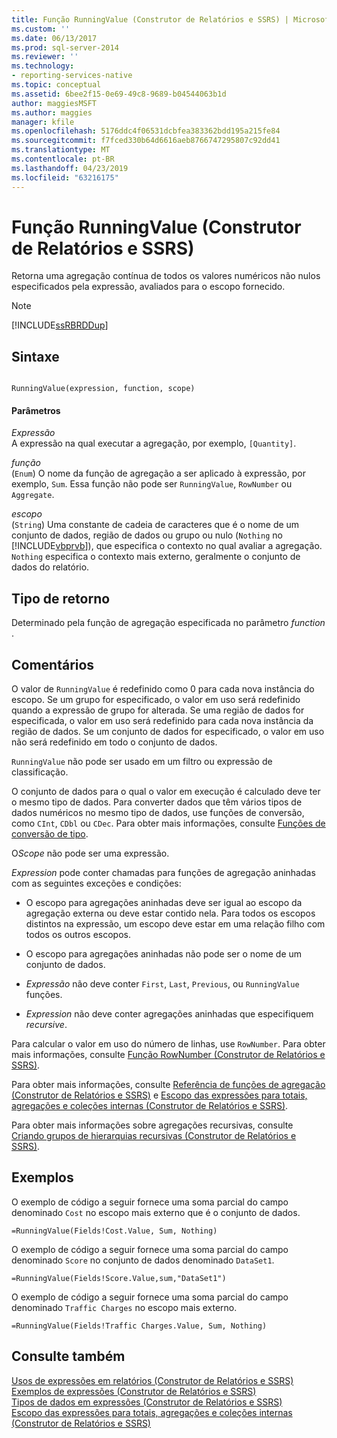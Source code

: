 ```yaml
---
title: Função RunningValue (Construtor de Relatórios e SSRS) | Microsoft Docs
ms.custom: ''
ms.date: 06/13/2017
ms.prod: sql-server-2014
ms.reviewer: ''
ms.technology:
- reporting-services-native
ms.topic: conceptual
ms.assetid: 6bee2f15-0e69-49c8-9689-b04544063b1d
author: maggiesMSFT
ms.author: maggies
manager: kfile
ms.openlocfilehash: 5176ddc4f06531dcbfea383362bdd195a215fe84
ms.sourcegitcommit: f7fced330b64d6616aeb8766747295807c92dd41
ms.translationtype: MT
ms.contentlocale: pt-BR
ms.lasthandoff: 04/23/2019
ms.locfileid: "63216175"
---
```

# <a name="runningvalue-function-report-builder-and-ssrs"></a>Função RunningValue (Construtor de Relatórios e SSRS)
  Retorna uma agregação contínua de todos os valores numéricos não nulos especificados pela expressão, avaliados para o escopo fornecido.  
  
> [!NOTE]  
>  [!INCLUDE[ssRBRDDup](../../includes/ssrbrddup-md.md)]  
  
## <a name="syntax"></a>Sintaxe  
  
```  
  
RunningValue(expression, function, scope)  
```  
  
#### <a name="parameters"></a>Parâmetros  
 *Expressão*  
 A expressão na qual executar a agregação, por exemplo, `[Quantity]`.  
  
 *função*  
 (`Enum`) O nome da função de agregação a ser aplicado à expressão, por exemplo, `Sum`. Essa função não pode ser `RunningValue`, `RowNumber` ou `Aggregate`.  
  
 *escopo*  
 (`String`) Uma constante de cadeia de caracteres que é o nome de um conjunto de dados, região de dados ou grupo ou nulo (`Nothing` no [!INCLUDE[vbprvb](../../includes/vbprvb-md.md)]), que especifica o contexto no qual avaliar a agregação. `Nothing` especifica o contexto mais externo, geralmente o conjunto de dados do relatório.  
  
## <a name="return-type"></a>Tipo de retorno  
 Determinado pela função de agregação especificada no parâmetro *function* .  
  
## <a name="remarks"></a>Comentários  
 O valor de `RunningValue` é redefinido como 0 para cada nova instância do escopo. Se um grupo for especificado, o valor em uso será redefinido quando a expressão de grupo for alterada. Se uma região de dados for especificada, o valor em uso será redefinido para cada nova instância da região de dados. Se um conjunto de dados for especificado, o valor em uso não será redefinido em todo o conjunto de dados.  
  
 `RunningValue` não pode ser usado em um filtro ou expressão de classificação.  
  
 O conjunto de dados para o qual o valor em execução é calculado deve ter o mesmo tipo de dados. Para converter dados que têm vários tipos de dados numéricos no mesmo tipo de dados, use funções de conversão, como `CInt`, `CDbl` ou `CDec`. Para obter mais informações, consulte [Funções de conversão de tipo](https://go.microsoft.com/fwlink/?LinkId=96142).  
  
 O*Scope* não pode ser uma expressão.  
  
 *Expression* pode conter chamadas para funções de agregação aninhadas com as seguintes exceções e condições:  
  
-   O escopo para agregações aninhadas deve ser igual ao escopo da agregação externa ou deve estar contido nela. Para todos os escopos distintos na expressão, um escopo deve estar em uma relação filho com todos os outros escopos.  
  
-   O escopo para agregações aninhadas não pode ser o nome de um conjunto de dados.  
  
-   *Expressão* não deve conter `First`, `Last`, `Previous`, ou `RunningValue` funções.  
  
-   *Expression* não deve conter agregações aninhadas que especifiquem *recursive*.  
  
 Para calcular o valor em uso do número de linhas, use `RowNumber`. Para obter mais informações, consulte [Função RowNumber &#40;Construtor de Relatórios e SSRS&#41;](report-builder-functions-rownumber-function.md).  
  
 Para obter mais informações, consulte [Referência de funções de agregação &#40;Construtor de Relatórios e SSRS&#41;](report-builder-functions-aggregate-functions-reference.md) e [Escopo das expressões para totais, agregações e coleções internas &#40;Construtor de Relatórios e SSRS&#41;](expression-scope-for-totals-aggregates-and-built-in-collections.md).  
  
 Para obter mais informações sobre agregações recursivas, consulte [Criando grupos de hierarquias recursivas &#40;Construtor de Relatórios e SSRS&#41;](creating-recursive-hierarchy-groups-report-builder-and-ssrs.md).  
  
## <a name="examples"></a>Exemplos  
 O exemplo de código a seguir fornece uma soma parcial do campo denominado `Cost` no escopo mais externo que é o conjunto de dados.  
  
```  
=RunningValue(Fields!Cost.Value, Sum, Nothing)  
```  
  
 O exemplo de código a seguir fornece uma soma parcial do campo denominado `Score` no conjunto de dados denominado `DataSet1`.  
  
```  
=RunningValue(Fields!Score.Value,sum,"DataSet1")  
```  
  
 O exemplo de código a seguir fornece uma soma parcial do campo denominado `Traffic Charges` no escopo mais externo.  
  
```  
=RunningValue(Fields!Traffic Charges.Value, Sum, Nothing)  
```  
  
## <a name="see-also"></a>Consulte também  
 [Usos de expressões em relatórios &#40;Construtor de Relatórios e SSRS&#41;](expression-uses-in-reports-report-builder-and-ssrs.md)   
 [Exemplos de expressões &#40;Construtor de Relatórios e SSRS&#41;](expression-examples-report-builder-and-ssrs.md)   
 [Tipos de dados em expressões &#40;Construtor de Relatórios e SSRS&#41;](expressions-report-builder-and-ssrs.md)   
 [Escopo das expressões para totais, agregações e coleções internas &#40;Construtor de Relatórios e SSRS&#41;](expression-scope-for-totals-aggregates-and-built-in-collections.md)  
  
  
